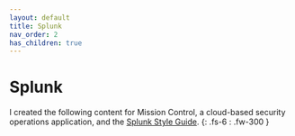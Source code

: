 ```yaml
---
layout: default
title: Splunk
nav_order: 2
has_children: true
---
```


# Splunk

I created the following content for Mission Control, a cloud-based security operations application, and the [Splunk Style Guide](https://docs.splunk.com/Documentation/StyleGuide/current/StyleGuide/Howtouse).
{: .fs-6 : .fw-300 }
